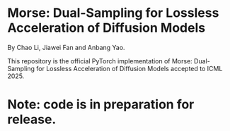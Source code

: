 # Morse: Dual-Sampling for Lossless Acceleration of Diffusion Models

By Chao Li, Jiawei Fan and Anbang Yao.

This repository is the official PyTorch implementation of 
Morse: Dual-Sampling for Lossless Acceleration of Diffusion Models accepted to ICML 2025.

# Note: code is in preparation for release.
